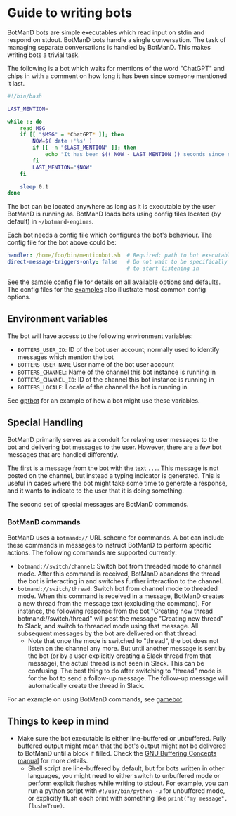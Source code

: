 # Guide to writing bots

BotManD bots are simple executables which read input on stdin and respond on
stdout. BotManD bots handle a single conversation. The task of managing separate
conversations is handled by BotManD. This makes writing bots a trivial task.

The following is a bot which waits for mentions of the word "ChatGPT" and chips
in with a comment on how long it has been since someone mentioned it last.

```bash
#!/bin/bash

LAST_MENTION=

while :; do
    read MSG
    if [[ "$MSG" = *ChatGPT* ]]; then
        NOW=$( date +'%s' )
        if [[ -n "$LAST_MENTION" ]]; then
            echo "It has been $(( NOW - LAST_MENTION )) seconds since someone mentioned ChatGPT last!"
        fi
        LAST_MENTION="$NOW"
    fi

    sleep 0.1
done
```

The bot can be located anywhere as long as it is executable by the user BotManD
is running as.  BotManD loads bots using config files located (by default) in
`~/botmand-engines`.

Each bot needs a config file which configures the bot's behaviour. The config
file for the bot above could be:

```yaml
handler: /home/foo/bin/mentionbot.sh  # Required; path to bot executable
direct-message-triggers-only: false   # Do not wait to be specifically mentioned
                                      # to start listening in
```

See the [sample config file](examples/sample-config.yaml) for details on all
available options and defaults. The config files for the [examples](examples)
also illustrate most common config options.

## Environment variables

The bot will have access to the following environment variables:

* `BOTTERS_USER_ID`: ID of the bot user account; normally used to identify messages which mention the bot
* `BOTTERS_USER_NAME` User name of the bot user account
* `BOTTERS_CHANNEL`: Name of the channel this bot instance is running in
* `BOTTERS_CHANNEL_ID`: ID of the channel this bot instance is running in
* `BOTTERS_LOCALE`: Locale of the channel the bot is running in

See [gptbot](examples/gptbot/gptbot.py) for an example of how a bot might use these variables.

## Special Handling

BotManD primarily serves as a conduit for relaying user messages to the bot and
delivering bot messages to the user. However, there are a few bot messages that
are handled differently.

The first is a message from the bot with the text `...`. This message is not
posted on the channel, but instead a typing indicator is generated. This is
useful in cases where the bot might take some time to generate a response, and
it wants to indicate to the user that it is doing something.

The second set of special messages are BotManD commands.

### BotManD commands

BotManD uses a `botmand://` URL scheme for commands. A bot can include these
commands in messages to instruct BotManD to perform specific actions.  The
following commands are supported currently:

* `botmand://switch/channel`: Switch bot from threaded mode to channel mode.
  After this command is received, BotManD abandons the thread the bot is
  interacting in and switches further interaction to the channel.
* `botmand://switch/thread`: Switch bot from channel mode to threaded mode.
  When this command is received in a message, BotManD creates a new thread from
  the message text (excluding the command). For instance, the following response
  from the bot "Creating new thread botmand://switch/thread" will post the
  message "Creating new thread" to Slack, and switch to threaded mode using that
  message. All subsequent messages by the bot are delivered on that thread.
  * Note that once the mode is switched to "thread", the bot does not listen on
    the channel any more. But until another message is sent by the bot (or by a
    user explicitly creating a Slack thread from that message), the actual
    thread is not seen in Slack. This can be confusing. The best thing to do
    after switching to "thread" mode is for the bot to send a follow-up
    message. The follow-up message will automatically create the thread in
    Slack.

For an example on using BotManD commands, see [gamebot](examples/gamebot).

## Things to keep in mind

* Make sure the bot executable is either line-buffered or unbuffered.
  Fully buffered output might mean that the bot's output might not be delivered
  to BotManD until a block if filled. Check the [GNU Buffering Concepts
  manual](https://www.gnu.org/software/libc/manual/html_node/Buffering-Concepts.html)
  for more details.
  * Shell script are line-buffered by default, but for bots written in other
    languages, you might need to either switch to unbuffered mode or perform
    explicit flushes while writing to stdout.  For example, you can run a python
    script with `#!/usr/bin/python -u` for unbuffered mode, or explicitly flush
    each print with something like `print("my message", flush=True)`.
